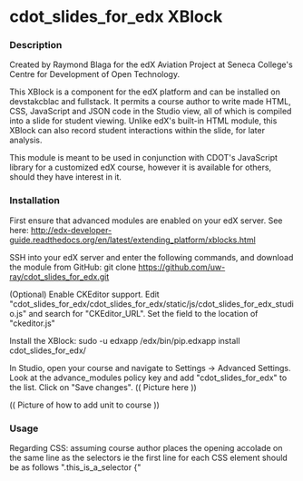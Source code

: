 # cdot_slides_for_edx XBlock

### Description

Created by Raymond Blaga for the edX Aviation Project at Seneca College's Centre for Development of Open Technology.

This XBlock is a component for the edX platform and can be installed on devstakcblac and fullstack. It permits a course author to write made HTML, CSS, JavaScript and JSON code in the Studio view, all of which is compiled into a slide for student viewing. Unlike edX's built-in HTML module, this XBlock can also record student interactions within the slide, for later analysis.

This module is meant to be used in conjunction with CDOT's JavaScript library for a customized edX course, however it is available for others, should they have interest in it.




### Installation

First ensure that advanced modules are enabled on your edX server. See here: http://edx-developer-guide.readthedocs.org/en/latest/extending_platform/xblocks.html

SSH into your edX server and enter the following commands, and download the module from GitHub:
  git clone https://github.com/uw-ray/cdot_slides_for_edx.git

(Optional) Enable CKEditor support. Edit "cdot_slides_for_edx/cdot_slides_for_edx/static/js/cdot_slides_for_edx_studio.js" and search for "CKEditor_URL". Set the field to the location of "ckeditor.js"
  
Install the XBlock:
  sudo -u edxapp /edx/bin/pip.edxapp install cdot_slides_for_edx/
  
In Studio, open your course and navigate to Settings -> Advanced Settings. Look at the advance_modules policy key and add "cdot_slides_for_edx" to the list. Click on "Save changes". (( Picture here ))

(( Picture of how to add unit to course ))

### Usage

Regarding CSS:
assuming course author places the opening accolade on the same line as the selectors
ie the first line for each CSS element should be as follows ".this_is_a_selector {"
